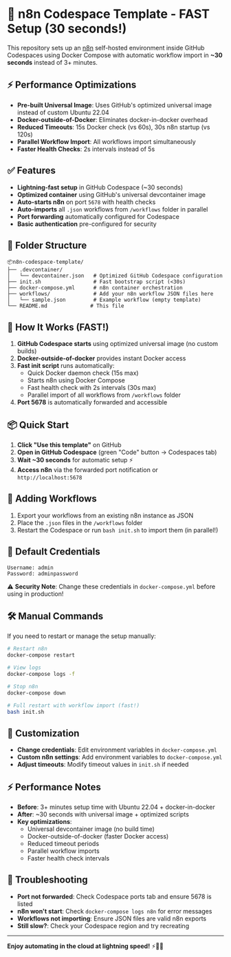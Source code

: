 # 🚀 n8n Codespace Template - FAST Setup (30 seconds!)

This repository sets up an [n8n](https://n8n.io) self-hosted environment inside GitHub Codespaces using Docker Compose with automatic workflow import in **~30 seconds** instead of 3+ minutes.

## ⚡ Performance Optimizations
- **Pre-built Universal Image**: Uses GitHub's optimized universal image instead of custom Ubuntu 22.04
- **Docker-outside-of-Docker**: Eliminates docker-in-docker overhead
- **Reduced Timeouts**: 15s Docker check (vs 60s), 30s n8n startup (vs 120s)
- **Parallel Workflow Import**: All workflows import simultaneously
- **Faster Health Checks**: 2s intervals instead of 5s

## ✅ Features
- **Lightning-fast setup** in GitHub Codespace (~30 seconds)
- **Optimized container** using GitHub's universal devcontainer image
- **Auto-starts n8n** on port `5678` with health checks
- **Auto-imports** all `.json` workflows from `/workflows` folder in parallel
- **Port forwarding** automatically configured for Codespace
- **Basic authentication** pre-configured for security

## 📁 Folder Structure
```
📦n8n-codespace-template/
├── .devcontainer/
│   └── devcontainer.json   # Optimized GitHub Codespace configuration
├── init.sh                 # Fast bootstrap script (<30s)
├── docker-compose.yml      # n8n container orchestration
├── workflows/              # Add your n8n workflow JSON files here
│   └── sample.json         # Example workflow (empty template)
└── README.md              # This file
```

## 🧠 How It Works (FAST!)
1. **GitHub Codespace starts** using optimized universal image (no custom builds)
2. **Docker-outside-of-docker** provides instant Docker access
3. **Fast init script** runs automatically:
   - Quick Docker daemon check (15s max)
   - Starts n8n using Docker Compose
   - Fast health check with 2s intervals (30s max)
   - Parallel import of all workflows from `/workflows` folder
4. **Port 5678** is automatically forwarded and accessible

## 📦 Quick Start
1. **Click "Use this template"** on GitHub
2. **Open in GitHub Codespace** (green "Code" button → Codespaces tab)
3. **Wait ~30 seconds** for automatic setup ⚡
4. **Access n8n** via the forwarded port notification or `http://localhost:5678`

## 📝 Adding Workflows
1. Export your workflows from an existing n8n instance as JSON
2. Place the `.json` files in the `/workflows` folder
3. Restart the Codespace or run `bash init.sh` to import them (in parallel!)

## 🔐 Default Credentials
```
Username: admin
Password: adminpassword
```

⚠️ **Security Note**: Change these credentials in `docker-compose.yml` before using in production!

## 🛠 Manual Commands
If you need to restart or manage the setup manually:

```bash
# Restart n8n
docker-compose restart

# View logs
docker-compose logs -f

# Stop n8n
docker-compose down

# Full restart with workflow import (fast!)
bash init.sh
```

## 🔧 Customization
- **Change credentials**: Edit environment variables in `docker-compose.yml`
- **Custom n8n settings**: Add environment variables to `docker-compose.yml`
- **Adjust timeouts**: Modify timeout values in `init.sh` if needed

## ⚡ Performance Notes
- **Before**: 3+ minutes setup time with Ubuntu 22.04 + docker-in-docker
- **After**: ~30 seconds with universal image + optimized scripts
- **Key optimizations**:
  - Universal devcontainer image (no build time)
  - Docker-outside-of-docker (faster Docker access)
  - Reduced timeout periods
  - Parallel workflow imports
  - Faster health check intervals

## 🐛 Troubleshooting
- **Port not forwarded**: Check Codespace ports tab and ensure 5678 is listed
- **n8n won't start**: Check `docker-compose logs n8n` for error messages
- **Workflows not importing**: Ensure JSON files are valid n8n exports
- **Still slow?**: Check your Codespace region and try recreating

---

**Enjoy automating in the cloud at lightning speed!** ⚡🎯✨
